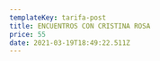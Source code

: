 ```yaml
---
templateKey: tarifa-post
title: ENCUENTROS CON CRISTINA ROSA
price: 55
date: 2021-03-19T18:49:22.511Z
---
```

